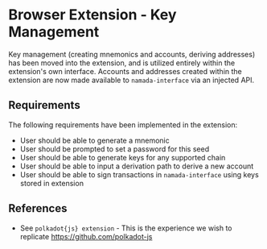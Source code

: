 # Browser Extension - Key Management

Key management (creating mnemonics and accounts, deriving addresses) has been moved into the extension, and is
utilized entirely within the extension's own interface. Accounts and addresses created within the extension
are now made available to `namada-interface` via an injected API.

## Requirements

The following requirements have been implemented in the extension:

- User should be able to generate a mnemonic
- User should be prompted to set a password for this seed
- User should be able to generate keys for any supported chain
- User should be able to input a derivation path to derive a new account
- User should be able to sign transactions in `namada-interface` using keys stored in extension

## References

- See `polkadot{js} extension` - This is the experience we wish to replicate <https://github.com/polkadot-js>
